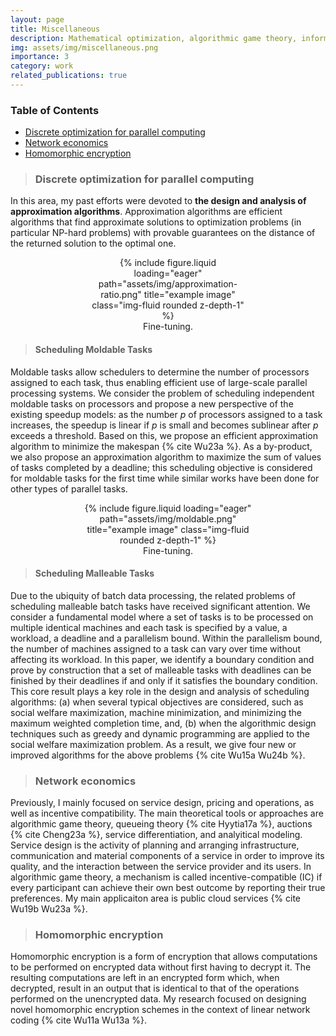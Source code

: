 ```yaml
---
layout: page
title: Miscellaneous
description: Mathematical optimization, algorithmic game theory, information security
img: assets/img/miscellaneous.png
importance: 3
category: work
related_publications: true
---
```




### **Table of Contents**  
- [Discrete optimization for parallel computing](#DOPC)  
- [Network economics](#AGT)
- [Homomorphic encryption](#HE)




>### **Discrete optimization for parallel computing**
<a id="DOPC"></a>  

In this area, my past efforts were devoted to **the design and analysis of approximation algorithms**. Approximation algorithms are efficient algorithms that find approximate solutions to optimization problems (in particular NP-hard problems) with provable guarantees on the distance of the returned solution to the optimal one.


<div align="center">
<div style="width: 49%;">
<div class="row">
    <div class="col-sm mt-3 mt-md-0">
        {% include figure.liquid loading="eager" path="assets/img/approximation-ratio.png" title="example image" class="img-fluid rounded z-depth-1" %}
    </div>
</div>
<div class="caption">
    Fine-tuning. 
</div>
</div>
</div>



>#### **Scheduling Moldable Tasks**

Moldable tasks allow schedulers to determine the number of processors assigned to each task, thus enabling efficient use of large-scale parallel processing systems. We consider the problem of scheduling independent moldable tasks on processors and propose a new perspective of the existing speedup models: as the number $p$ of processors assigned to a task increases, the speedup is linear if $p$ is small and becomes sublinear after $p$ exceeds a threshold. Based on this, we propose an efficient approximation algorithm to minimize the makespan {% cite Wu23a %}. As a by-product, we also propose an approximation algorithm to maximize the sum of values of tasks completed by a deadline; this scheduling objective is considered for moldable tasks for the first time while similar works have been done for other types of parallel tasks.


<div align="center">
<div style="width: 62%;">
<div class="row">
    <div class="col-sm mt-3 mt-md-0">
        {% include figure.liquid loading="eager" path="assets/img/moldable.png" title="example image" class="img-fluid rounded z-depth-1" %}
    </div>
</div>
<div class="caption">
    Fine-tuning. 
</div>
</div>
</div>



>#### **Scheduling Malleable Tasks**

Due to the ubiquity of batch data processing, the related problems of scheduling malleable batch tasks have received significant attention. We consider a fundamental model where a set of tasks is to be processed on multiple identical machines and each task is specified by a value, a workload, a deadline and a parallelism bound. Within the parallelism bound, the number of machines assigned to a task can vary over time without affecting its workload. In this paper, we identify a boundary condition and prove by construction that a set of malleable tasks with deadlines can be finished by their deadlines if and only if it satisfies the boundary condition. This core result plays a key role in the design and analysis of scheduling algorithms: (a) when several typical objectives are considered, such as social welfare maximization, machine minimization, and minimizing the maximum weighted completion time, and, (b) when the algorithmic design techniques such as greedy and dynamic programming are applied to the social welfare maximization problem. As a result, we give four new or improved algorithms for the above problems  {% cite Wu15a Wu24b %}.


>### **Network economics**
<a id="AGT"></a>  

Previously, I mainly focused on service design, pricing and operations, as well as incentive compatibility. The main theoretical tools or approaches are algorithmic game theory, queueing theory {% cite Hyytia17a %}, auctions {% cite Cheng23a %}, service differentiation, and analyitical modeling. Service design is the activity of planning and arranging infrastructure, communication and material components of a service in order to improve its quality, and the interaction between the service provider and its users. In algorithmic game theory, a mechanism is called incentive-compatible (IC) if every participant can achieve their own best outcome by reporting their true preferences. My main applicaiton area is public cloud services {% cite Wu19b Wu23a %}.


>### **Homomorphic encryption**
<a id="HE"></a>  

Homomorphic encryption is a form of encryption that allows computations to be performed on encrypted data without first having to decrypt it. The resulting computations are left in an encrypted form which, when decrypted, result in an output that is identical to that of the operations performed on the unencrypted data. My research focused on designing novel homomorphic encryption schemes in the context of linear network coding {% cite Wu11a Wu13a %}.


